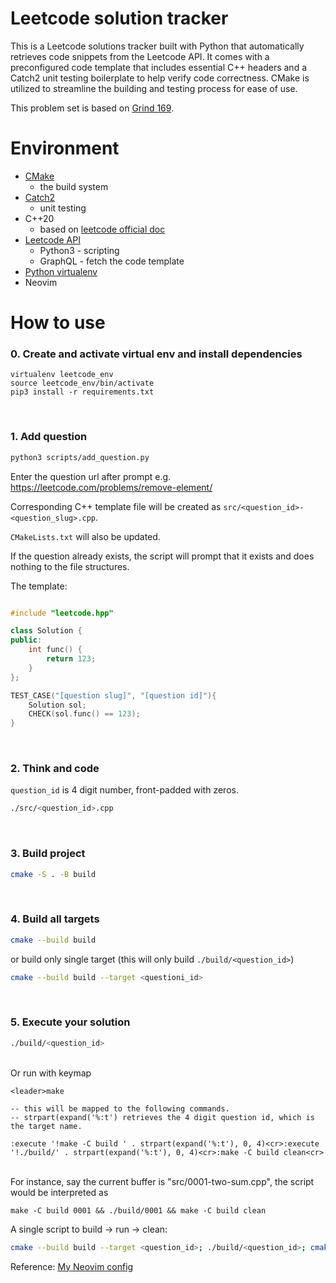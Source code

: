 # Leetcode solution tracker

This is a Leetcode solutions tracker built with Python that automatically
retrieves code snippets from the Leetcode API. It comes with a preconfigured code template
that includes essential C++ headers and a Catch2 unit testing boilerplate to help verify
code correctness. CMake is utilized to streamline the building and testing process for ease of use.

This problem set is based on [Grind 169](https://www.techinterviewhandbook.org/grind75?hours=30&difficulty=Medium&difficulty=Hard&difficulty=Easy&weeks=5&mode=preferences&order=topics&grouping=weeks#).


# Environment

- [CMake](https://cmake.org/)
  - the build system
- [Catch2](https://github.com/catchorg/Catch2)
  - unit testing
- C++20
  - based on [leetcode official doc](https://support.leetcode.com/hc/en-us/articles/360011833974-What-are-the-environments-for-the-programming-languages-)
- [Leetcode API](https://pypi.org/project/python-leetcode/)
  - Python3 - scripting
  - GraphQL - fetch the code template
- [Python virtualenv](https://virtualenv.pypa.io/en/latest/)
- Neovim

# How to use

### 0. Create and activate virtual env and install dependencies

```
virtualenv leetcode_env
source leetcode_env/bin/activate
pip3 install -r requirements.txt
```

<br>

### 1. Add question

```bash
python3 scripts/add_question.py
```

Enter the question url after prompt e.g. https://leetcode.com/problems/remove-element/

Corresponding C++ template file will be created as `src/<question_id>-<question_slug>.cpp`.

`CMakeLists.txt` will also be updated.

If the question already exists, the script will prompt that it exists and does nothing to the file structures.

The template:
```cpp

#include "leetcode.hpp"

class Solution {
public:
    int func() {
        return 123;
    }
};

TEST_CASE("[question slug]", "[question id]"){
    Solution sol;
    CHECK(sol.func() == 123);
}
```

<br>

### 2. Think and code

`question_id` is 4 digit number, front-padded with zeros.

```bash
./src/<question_id>.cpp
```

<br>

### 3. Build project

```bash
cmake -S . -B build
```

<br>

### 4. Build all targets

```bash
cmake --build build
```

or build only single target (this will only build `./build/<question_id>`)

```bash
cmake --build build --target <questioni_id>
```

<br>

### 5. Execute your solution

```bash
./build/<question_id>
```
<br>
Or run with keymap

```vim
<leader>make

-- this will be mapped to the following commands.
-- strpart(expand('%:t') retrieves the 4 digit question id, which is the target name.

:execute '!make -C build ' . strpart(expand('%:t'), 0, 4)<cr>:execute '!./build/' . strpart(expand('%:t'), 0, 4)<cr>:make -C build clean<cr>
```
<br>
For instance, say the current buffer is "src/0001-two-sum.cpp", the script would
be interpreted as

`make -C build 0001 && ./build/0001 && make -C build clean`

A single script to build -> run -> clean:

```bash
cmake --build build --target <question_id>; ./build/<question_id>; cmake --build build --target clean
```

Reference: [My Neovim config](https://github.com/ethanh6/dotfiles/blob/main/.config/nvim/lua/user/keymaps.lua)
